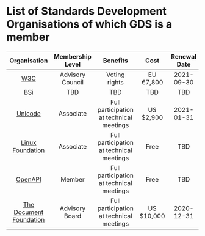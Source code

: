 # List of Standards Development Organisations of which GDS is a member

|                        Organisation                       | Membership Level |                 Benefits                 |    Cost    | Renewal Date |
|:---------------------------------------------------------:|:----------------:|:----------------------------------------:|:----------:|:------------:|
| [W3C](https://www.w3.org/Consortium/)                     | Advisory Council | Voting rights                            | EU €7,800  |   2021-09-30 |
| [BSi](https://www.bsigroup.com/en-GB/)                    | TBD              | TBD                                      | TBD        | TBD          |
| [Unicode](https://unicode.org/consortium/consort.html)    | Associate        | Full participation at technical meetings | US $2,900  |   2021-01-31 |
| [Linux Foundation](https://www.linuxfoundation.org/)      | Associate        | Full participation at technical meetings | Free       | TBD          |
| [OpenAPI](https://www.openapis.org/membership/members)    | Member           | Full participation at technical meetings | Free       | TBD          |
| [The Document Foundation](https://documentfoundation.org) | Advisory Board   | Full participation at technical meetings | US $10,000 |   2020-12-31 |
